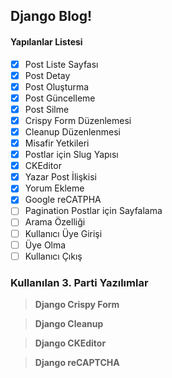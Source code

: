 ## Django Blog!
#### Yapılanlar Listesi
- [x] Post Liste Sayfası
- [x] Post Detay
- [x] Post Oluşturma
- [x] Post Güncelleme
- [x] Post Silme
- [x] Crispy Form Düzenlemesi
- [x] Cleanup Düzenlenmesi
- [x] Misafir Yetkileri
- [x] Postlar için Slug Yapısı
- [x] CKEditor
- [x] Yazar Post İlişkisi
- [x] Yorum Ekleme
- [x] Google reCATPHA
- [ ] Pagination Postlar için Sayfalama
- [ ] Arama Özelliği
- [ ] Kullanıcı Üye Girişi
- [ ] Üye Olma
- [ ] Kullanıcı Çıkış

### Kullanılan 3. Parti Yazılımlar


> **Django Crispy Form** 

> **Django Cleanup** 

> **Django CKEditor** 

> **Django reCAPTCHA** 

